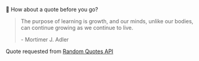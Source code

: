📣 How about a quote before you go?

> The purpose of learning is growth, and our minds, unlike our bodies, can continue growing as we continue to live.
>
> <p>- Mortimer J. Adler</p>

Quote requested from [Random Quotes API](https://github.com/lukePeavey/quotable)

